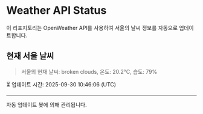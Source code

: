 
# Weather API Status

이 리포지토리는 OpenWeather API를 사용하여 서울의 날씨 정보를 자동으로 업데이트합니다.

## 현재 서울 날씨
> 서울의 현재 날씨: broken clouds, 온도: 20.2°C, 습도: 79%

⏳ 업데이트 시간: 2025-09-30 10:46:06 (UTC)

---
자동 업데이트 봇에 의해 관리됩니다.
